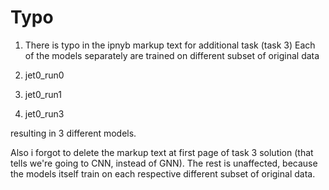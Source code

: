 # Typo
1. There is typo in the ipnyb markup text for additional task (task 3)
Each of the models separately are trained on different subset of original data

1. jet0_run0
2. jet0_run1
3. jet0_run3

resulting in 3 different models.

Also i forgot to delete the markup text at first page of task 3 solution (that tells we're going to CNN, instead of GNN).
The rest is unaffected, because the models itself train on each respective different subset of original data.

